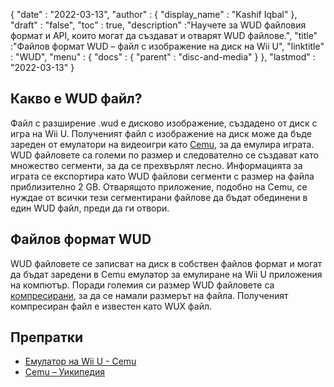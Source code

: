 {
  "date" : "2022-03-13",
  "author" : {
    "display_name" : "Kashif Iqbal"
},
  "draft" : "false",
   "toc" : true,
  "description" :"Научете за WUD файловия формат и API, които могат да създават и отварят WUD файлове.",
  "title" :"Файлов формат WUD – файл с изображение на диск на Wii U",
  "linktitle" : "WUD",
  "menu" : {
    "docs" : {
      "parent" : "disc-and-media"
}
},
  "lastmod" : "2022-03-13"
}

## Какво е WUD файл?

Файл с разширение .wud е дисково изображение, създадено от диск с игра на Wii U. Полученият файл с изображение на диск може да бъде зареден от емулатори на видеоигри като [Cemu](https://cemu.info/), за да емулира играта. WUD файловете са големи по размер и следователно се създават като множество сегменти, за да се прехвърлят лесно. Информацията за играта се експортира като WUD файлови сегменти с размер на файла приблизително 2 GB. Отварящото приложение, подобно на Cemu, се нуждае от всички тези сегментирани файлове да бъдат обединени в един WUD файл, преди да ги отвори.

## Файлов формат WUD

WUD файловете се записват на диск в собствен файлов формат и могат да бъдат заредени в Cemu емулатор за емулиране на Wii U приложения на компютър. Поради големия си размер WUD файловете са [компресирани](/bg/compression/), за да се намали размерът на файла. Полученият компресиран файл е известен като WUX файл.

## Препратки

* [Емулатор на Wii U - Cemu](https://cemu.info/)
* [Cemu – Уикипедия](https://en.wikipedia.org/wiki/Cemu)

